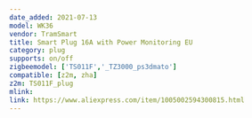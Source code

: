 ```yaml
---
date_added: 2021-07-13
model: WK36
vendor: TramSmart
title: Smart Plug 16A with Power Monitoring EU
category: plug
supports: on/off
zigbeemodel: ['TS011F','_TZ3000_ps3dmato']
compatible: [z2m, zha]
z2m: TS011F_plug
mlink: 
link: https://www.aliexpress.com/item/1005002594300815.html
---
```


